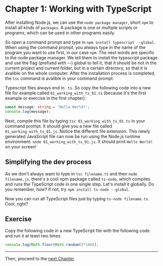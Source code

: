 # Chapter 1: Working with TypeScript

After installing Node.js, we can use the `node package manager`, short `npm` to install all kinds of `packages`. A package is one or multiple scripts or programs, which can be used in other programs easily.

So open a command prompt and type in `npm install typescript --global`. When using the command prompt, you always type in the name of the program you want to use first, in our case `npm`. The next words are specific to the node package manager. We tell them to install the typescript package and use the flag (prefixed with --) global to tell it, that it should be not in the current project and current folder, but in a certain directory, so that it is avalible on the whole computer. After the installation process is completed, the `tsc` command is avalible in your command prompt. 

Typescript files always end in `.ts`. So copy the following code into a new file for example called `01_working_with_ts_01.ts` (because it's the first example or exercise in the first chapter):
```typescript
const message: string = 'Hello World!';
console.log(message);
```
Next, compile this file by typing `tsc 01_working_with_ts_01.ts` in your command prompt. It should give you a new file called `01_working_with_ts_01.js`. Notice the different file extension. This newly generated JavaScript file can now be run using the Node.js runtime environment: `node 01_working_with_ts_01.js`. It should print `Hello World!` on your screen!

## Simplifying the dev process
As we don't always want to type in `tsc filename.ts` and then `node filename.js`, there's a cool npm package called `ts-node`, which compiles and runs the TypeScript code in one single step. Let's install it globally. Do you remember, how? If not, try `npm install ts-node --global`.

Now you can run all TypeScript files just by typing `ts-node filename.ts`. Cool, right?

## Exercise
Copy the following code in a new TypeScript file with the following code and run it at least two times.
```typescript
console.log(Math.floor(Math.random()*100));
```

---
Then, proceed to the [next Chapter](./02_Printing_debug_messages.md).
